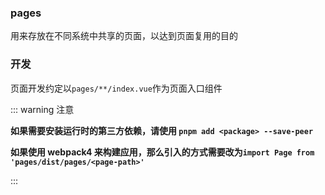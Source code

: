 ### pages

用来存放在不同系统中共享的页面，以达到页面复用的目的

### 开发

页面开发约定以`pages/**/index.vue`作为页面入口组件

::: warning 注意

**如果需要安装运行时的第三方依赖，请使用 `pnpm add <package> --save-peer`**

**如果使用 webpack4 来构建应用，那么引入的方式需要改为`import Page from 'pages/dist/pages/<page-path>'`**

:::
